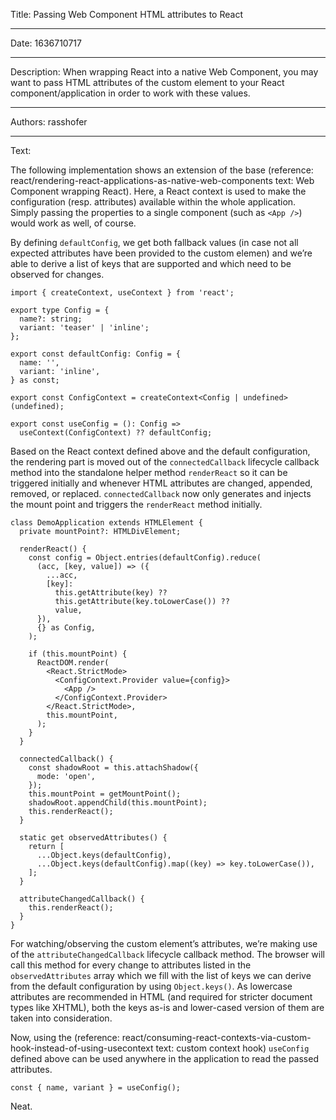 Title: Passing Web Component HTML attributes to React

-----

Date: 1636710717

-----

Description: When wrapping React into a native Web Component, you may want to pass HTML attributes of the custom element to your React component/application in order to work with these values.

-----

Authors: rasshofer

-----

Text:

The following implementation shows an extension of the base (reference: react/rendering-react-applications-as-native-web-components text: Web Component wrapping React). Here, a React context is used to make the configuration (resp. attributes) available within the whole application. Simply passing the properties to a single component (such as `<App />`) would work as well, of course.

By defining `defaultConfig`, we get both fallback values (in case not all expected attributes have been provided to the custom elemen) and we’re able to derive a list of keys that are supported and which need to be observed for changes.

```tsx
import { createContext, useContext } from 'react';

export type Config = {
  name?: string;
  variant: 'teaser' | 'inline';
};

export const defaultConfig: Config = {
  name: '',
  variant: 'inline',
} as const;

export const ConfigContext = createContext<Config | undefined>(undefined);

export const useConfig = (): Config =>
  useContext(ConfigContext) ?? defaultConfig;

```

Based on the React context defined above and the default configuration, the rendering part is moved out of the `connectedCallback` lifecycle callback method into the standalone helper method `renderReact` so it can be triggered initially and whenever HTML attributes are changed, appended, removed, or replaced. `connectedCallback` now only generates and injects the mount point and triggers the `renderReact` method initially.

```tsx
class DemoApplication extends HTMLElement {
  private mountPoint?: HTMLDivElement;

  renderReact() {
    const config = Object.entries(defaultConfig).reduce(
      (acc, [key, value]) => ({
        ...acc,
        [key]:
          this.getAttribute(key) ??
          this.getAttribute(key.toLowerCase()) ??
          value,
      }),
      {} as Config,
    );

    if (this.mountPoint) {
      ReactDOM.render(
        <React.StrictMode>
          <ConfigContext.Provider value={config}>
            <App />
          </ConfigContext.Provider>
        </React.StrictMode>,
        this.mountPoint,
      );
    }
  }

  connectedCallback() {
    const shadowRoot = this.attachShadow({
      mode: 'open',
    });
    this.mountPoint = getMountPoint();
    shadowRoot.appendChild(this.mountPoint);
    this.renderReact();
  }

  static get observedAttributes() {
    return [
      ...Object.keys(defaultConfig),
      ...Object.keys(defaultConfig).map((key) => key.toLowerCase()),
    ];
  }

  attributeChangedCallback() {
    this.renderReact();
  }
}
```

For watching/observing the custom element’s attributes, we’re making use of the `attributeChangedCallback` lifecycle callback method. The browser will call this method for every change to attributes listed in the `observedAttributes` array which we fill with the list of keys we can derive from the default configuration by using `Object.keys()`. As lowercase attributes are recommended in HTML (and required for stricter document types like XHTML), both the keys as-is and lower-cased version of them are taken into consideration.

Now, using the (reference: react/consuming-react-contexts-via-custom-hook-instead-of-using-usecontext text: custom context hook) `useConfig` defined above can be used anywhere in the application to read the passed attributes.

```tsx
const { name, variant } = useConfig();
```

Neat.
